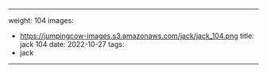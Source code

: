 
---
weight: 104
images:
- https://jumpingcow-images.s3.amazonaws.com/jack/jack_104.png
title: jack 104
date: 2022-10-27
tags:
- jack
---
